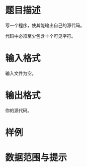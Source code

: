 
# 题目描述

写一个程序，使其能输出自己的源代码。

代码中必须至少包含十个可见字符。

# 输入格式

输入文件为空。

# 输出格式

你的源代码。

# 样例



# 数据范围与提示


			